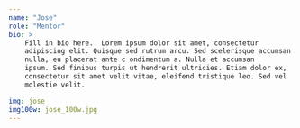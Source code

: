 ```yaml
---
name: "Jose"
role: "Mentor"
bio: >
    Fill in bio here.  Lorem ipsum dolor sit amet, consectetur
    adipiscing elit. Quisque sed rutrum arcu. Sed scelerisque accumsan
    nulla, eu placerat ante c ondimentum a. Nulla et accumsan
    ipsum. Sed finibus turpis ut hendrerit ultricies. Etiam dolor ex,
    consectetur sit amet velit vitae, eleifend tristique leo. Sed vel
    molestie velit.

img: jose
img100w: jose_100w.jpg
---
```

